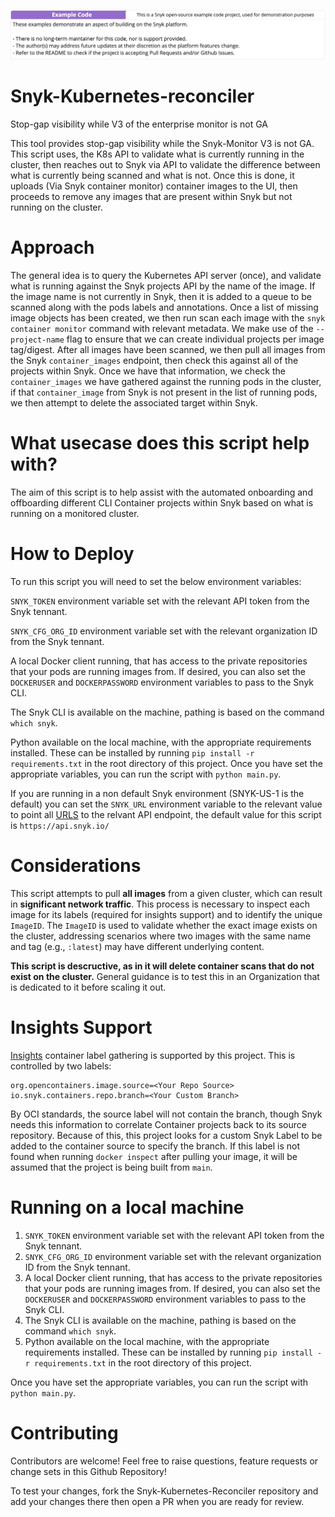 [<img alt="alt_text" src="https://raw.githubusercontent.com/snyk-labs/oss-images/main/oss-example.jpg" />](https://raw.githubusercontent.com/snyk-labs/oss-images/main/oss-example.jpg)

# Snyk-Kubernetes-reconciler
Stop-gap visibility while V3 of the enterprise monitor is not GA

This tool provides stop-gap visibility while the Snyk-Monitor V3 is not GA. This script uses, the K8s API to validate what is currently running in the cluster, then reaches out to Snyk via API to validate the difference between what is currently being scanned and what is not. Once this is done, it uploads (Via Snyk container monitor) container images to the UI, then proceeds to remove any images that are present within Snyk but not running on the cluster.

# Approach

The general idea is to query the Kubernetes API server (once), and validate what is running against the Snyk projects API by the name of the image. If the image name is not currently in Snyk, then it is added to a queue to be scanned along with the pods labels and annotations. Once a list of missing image objects has been created, we then run scan each image with the `snyk container monitor` command with relevant metadata. We make use of the `--project-name` flag to ensure that we can create individual projects per image tag/digest. After all images have been scanned, we then pull all images from the Snyk `container_images` endpoint, then check this against all of the projects within Snyk. Once we have that information, we check the `container_images` we have gathered against the running pods in the cluster, if that `container_image` from Snyk is not present in the list of running pods, we then attempt to delete the associated target within Snyk. 

# What usecase does this script help with?

The aim of this script is to help assist with the automated onboarding and offboarding different CLI Container projects within Snyk based on what is running on a monitored cluster.

# How to Deploy

To run this script you will need to set the below environment variables: 

`SNYK_TOKEN` environment variable set with the relevant API token from the Snyk tennant.

`SNYK_CFG_ORG_ID` environment variable set with the relevant organization ID from the Snyk tennant.

A local Docker client running, that has access to the private repositories that your pods are running images from. If desired, you can also set the `DOCKERUSER` and `DOCKERPASSWORD` environment variables to pass to the Snyk CLI.

The Snyk CLI is available on the machine, pathing is based on the command `which snyk`.

Python available on the local machine, with the appropriate requirements installed. These can be installed by running `pip install -r requirements.txt` in the root directory of this project.
Once you have set the appropriate variables, you can run the script with `python main.py`.

If you are running in a non default Snyk environment (SNYK-US-1 is the default) you can set the `SNYK_URL` environment variable to the relevant value to point all [URLS](https://docs.snyk.io/snyk-api/rest-api/about-the-rest-api#api-urls) to the relvant API endpoint, the default value for this script is `https://api.snyk.io/`

# Considerations

This script attempts to pull **all images** from a given cluster, which can result in **significant network traffic**. This process is necessary to inspect each image for its labels (required for insights support) and to identify the unique `ImageID`. The `ImageID` is used to validate whether the exact image exists on the cluster, addressing scenarios where two images with the same name and tag (e.g., `:latest`) may have different underlying content.


**This script is descructive, as in it will delete container scans that do not exist on the cluster.** General guidance is to test this in an Organization that is dedicated to it before scaling it out. 

# Insights Support

[Insights](https://docs.snyk.io/manage-risk/prioritize-issues-for-fixing/set-up-insights-for-snyk-apprisk) container label gathering is supported by this project. This is controlled by two labels:

```
org.opencontainers.image.source=<Your Repo Source>
io.snyk.containers.repo.branch=<Your Custom Branch>
```

By OCI standards, the source label will not contain the branch, though Snyk needs this information to correlate Container projects back to its source repository. Because of this, this project looks for a custom Snyk Label to be added to the container source to specify the branch. If this label is not found when running `docker inspect` after pulling your image, it will be assumed that the project is being built from `main`.

# Running on a local machine

1. `SNYK_TOKEN` environment variable set with the relevant API token from the Snyk tennant.
2. `SNYK_CFG_ORG_ID` environment variable set with the relevant organization ID from the Snyk tennant.
3. A local Docker client running, that has access to the private repositories that your pods are running images from. If desired, you can also set the `DOCKERUSER` and `DOCKERPASSWORD` environment variables to pass to the Snyk CLI.
4. The Snyk CLI is available on the machine, pathing is based on the command `which snyk`.
5. Python available on the local machine, with the appropriate requirements installed. These can be installed by running `pip install -r requirements.txt` in the root directory of this project.

Once you have set the appropriate variables, you can run the script with `python main.py`.


# Contributing

Contributors are welcome! Feel free to raise questions, feature requests or change sets in this Github Repository!

To test your changes, fork the Snyk-Kubernetes-Reconciler repository and add your changes there then open a PR when you are ready for review.
